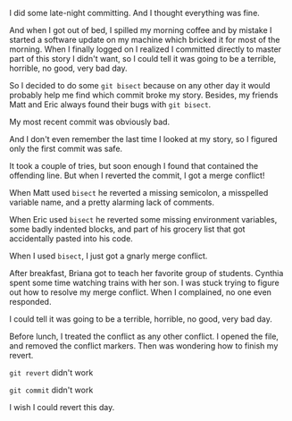I did some late-night committing. And I thought everything was fine.

And when I got out of bed, I spilled my morning coffee and by mistake I started a software update on my machine which bricked it for most of the morning. When I finally logged on I realized I committed directly to master part of this story I didn't want, so I could tell it was going to be a terrible, horrible, no good, very bad day.

So I decided to do some `git bisect` because on any other day it would probably help me find which commit broke my story. Besides, my friends Matt and Eric always found their bugs with `git bisect`.

My most recent commit was obviously bad.

And I don't even remember the last time I looked at my story, so I figured only the first commit was safe.

It took a couple of tries, but soon enough I found that contained the offending line. But when I reverted the commit, I got a merge conflict!

When Matt used `bisect` he reverted a missing semicolon, a misspelled variable name, and a pretty alarming lack of comments.

When Eric used `bisect` he reverted some missing environment variables, some badly indented blocks, and part of his grocery list that got accidentally pasted into his code.

When I used `bisect`, I just got a gnarly merge conflict.

After breakfast, Briana got to teach her favorite group of students. Cynthia spent some time watching trains with her son. I was stuck trying to figure out how to resolve my merge conflict. When I complained, no one even responded.

I could tell it was going to be a terrible, horrible, no good, very bad day.

Before lunch, I treated the conflict as any other conflict. I opened the file, and removed the conflict markers. Then was wondering how to finish my revert.

`git revert` didn't work

`git commit` didn't work

I wish I could revert this day.
